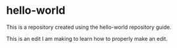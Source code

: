 # hello-world
This is a repository created using the hello-world repository guide.

This is an edit I am making to learn how to properly make an edit.

